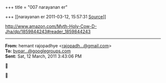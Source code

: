 +++
title = "007 narayanan er"

+++
[[narayanan er	2011-03-12, 15:57:31 [Source](https://groups.google.com/g/bvparishat/c/PHckxYoCAvA)]]



<http://www.amazon.com/Myth-Holy-Cow-D-Jha/dp/1859844243#reader_1859844243>  

  

------------------------------------------------------------------------

**From:** hemant rajopadhye \<[rajopadh...@gmail.com]()\>  
**To:** [bvpar...@googlegroups.com]()  
**Sent:** Sat, 12 March, 2011 3:43:06 PM





